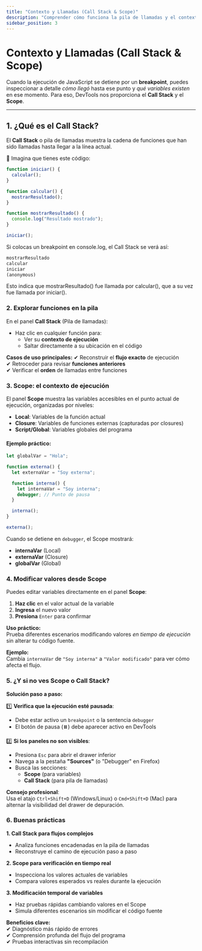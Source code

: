```yaml
---
title: "Contexto y Llamadas (Call Stack & Scope)"
description: "Comprender cómo funciona la pila de llamadas y el contexto de ejecución al depurar con DevTools"
sidebar_position: 3
---
```


# Contexto y Llamadas (Call Stack & Scope)

Cuando la ejecución de JavaScript se detiene por un **breakpoint**, puedes inspeccionar a detalle *cómo llegó* hasta ese punto y *qué variables existen* en ese momento. Para eso, DevTools nos proporciona el **Call Stack** y el **Scope**.

---

## 1. ¿Qué es el Call Stack?

El **Call Stack** o pila de llamadas muestra la cadena de funciones que han sido llamadas hasta llegar a la línea actual.

📌 Imagina que tienes este código:

```js
function iniciar() {
  calcular();
}

function calcular() {
  mostrarResultado();
}

function mostrarResultado() {
  console.log("Resultado mostrado");
}

iniciar();
```
Si colocas un breakpoint en console.log, el Call Stack se verá así:


```js
mostrarResultado
calcular
iniciar
(anonymous)
```

Esto indica que mostrarResultado() fue llamada por calcular(), que a su vez fue llamada por iniciar().

### 2. Explorar funciones en la pila

En el panel **Call Stack** (Pila de llamadas):
- Haz clic en cualquier función para:
  - Ver su **contexto de ejecución**
  - Saltar directamente a su ubicación en el código

**Casos de uso principales:**
✔ Reconstruir el **flujo exacto** de ejecución  
✔ Retroceder para revisar **funciones anteriores**  
✔ Verificar el **orden** de llamadas entre funciones  

### 3. Scope: el contexto de ejecución

El panel **Scope** muestra las variables accesibles en el punto actual de ejecución, organizadas por niveles:

- **Local**: Variables de la función actual
- **Closure**: Variables de funciones externas (capturadas por closures)
- **Script/Global**: Variables globales del programa

#### Ejemplo práctico:
```javascript
let globalVar = "Hola";

function externa() {
  let externaVar = "Soy externa";

  function interna() {
    let internaVar = "Soy interna";
    debugger; // Punto de pausa
  }

  interna();
}

externa();
```
Cuando se detiene en `debugger`, el Scope mostrará:

- **internaVar** (Local)
- **externaVar** (Closure)
- **globalVar** (Global)

### 4. Modificar valores desde Scope

Puedes editar variables directamente en el panel **Scope**:

1. **Haz clic** en el valor actual de la variable  
2. **Ingresa** el nuevo valor  
3. **Presiona** `Enter` para confirmar  

**Uso práctico:**  
Prueba diferentes escenarios modificando valores *en tiempo de ejecución* sin alterar tu código fuente.  

**Ejemplo:**  
Cambia `internaVar` de `"Soy interna"` a `"Valor modificado"` para ver cómo afecta el flujo.

### 5. ¿Y si no ves Scope o Call Stack?

**Solución paso a paso:**

1️⃣ **Verifica que la ejecución esté pausada**:
   - Debe estar activo un `breakpoint` o la sentencia `debugger`
   - El botón de pausa (⏸️) debe aparecer activo en DevTools

2️⃣ **Si los paneles no son visibles**:
   - Presiona `Esc` para abrir el drawer inferior
   - Navega a la pestaña **"Sources"** (o "Debugger" en Firefox)
   - Busca las secciones:
     - **Scope** (para variables)
     - **Call Stack** (para pila de llamadas)

**Consejo profesional**:  
Usa el atajo `Ctrl+Shift+D` (Windows/Linux) o `Cmd+Shift+D` (Mac) para alternar la visibilidad del drawer de depuración.


### 6. Buenas prácticas

**1. Call Stack para flujos complejos**  
- Analiza funciones encadenadas en la pila de llamadas  
- Reconstruye el camino de ejecución paso a paso  

**2. Scope para verificación en tiempo real**  
- Inspecciona los valores actuales de variables  
- Compara valores esperados vs reales durante la ejecución  

**3. Modificación temporal de variables**  
- Haz pruebas rápidas cambiando valores en el Scope  
- Simula diferentes escenarios sin modificar el código fuente  

**Beneficios clave:**  
✔ Diagnóstico más rápido de errores  
✔ Comprensión profunda del flujo del programa  
✔ Pruebas interactivas sin recompilación  